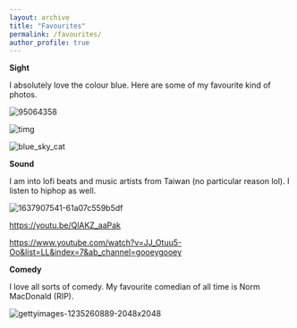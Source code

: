 ```yaml
---
layout: archive
title: "Favourites"
permalink: /favourites/
author_profile: true
---
```


**Sight**

I absolutely love the colour blue. Here are some of my favourite kind of photos.

![95064358](https://user-images.githubusercontent.com/95064358/176353260-b207cb1a-dbcd-4691-9845-e9ebc52213b7.jpeg)

![timg](https://user-images.githubusercontent.com/95064358/176353353-8045297a-fe22-4b77-9d56-7780bbd1a95f.jpeg)

![blue_sky_cat](https://user-images.githubusercontent.com/95064358/176353368-981f4ee3-7b19-41b6-9213-93a82dea9f84.jpg)

**Sound**

I am into lofi beats and music artists from Taiwan (no particular reason lol). I listen to hiphop as well. 

![1637907541-61a07c559b5df](https://user-images.githubusercontent.com/95064358/176354622-5ba02416-0d39-4fc1-a4de-61cfc92694c1.png)

https://youtu.be/QlAKZ_aaPak

https://www.youtube.com/watch?v=JJ_Otuu5-Oo&list=LL&index=7&ab_channel=gooeygooey

**Comedy**

I love all sorts of comedy. My favourite comedian of all time is Norm MacDonald (RIP). 

![gettyimages-1235260889-2048x2048](https://user-images.githubusercontent.com/95064358/176353542-9e2e2d17-7edf-4a49-951a-2fe12b8ca58f.jpeg)

